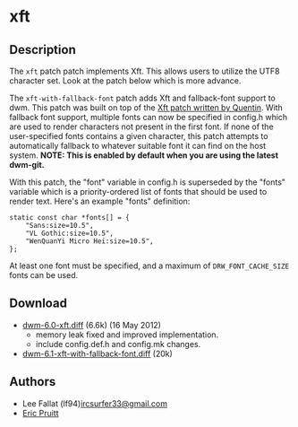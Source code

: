 xft
===

Description
-----------
The `xft` patch patch implements Xft. This allows users to utilize the UTF8
character set. Look at the patch below which is more advance.

The `xft-with-fallback-font` patch adds Xft and fallback-font support to dwm.
This patch was built on top of the
[Xft patch written by Quentin](//lists.suckless.org/dev/1311/18279.html). With
fallback font support, multiple fonts can now be specified in config.h which
are used to render characters not present in the first font. If none of the
user-specified fonts contains a given character, this patch attempts to
automatically fallback to whatever suitable font it can find on the host
system. **NOTE: This is enabled by default when you are using the latest
dwm-git.**

With this patch, the "font" variable in config.h is superseded by the "fonts"
variable which is a priority-ordered list of fonts that should be used to
render text. Here's an example "fonts" definition:

	static const char *fonts[] = {
		"Sans:size=10.5",
		"VL Gothic:size=10.5",
		"WenQuanYi Micro Hei:size=10.5",
	};

At least one font must be specified, and a maximum of `DRW_FONT_CACHE_SIZE`
fonts can be used.


Download
--------
* [dwm-6.0-xft.diff](dwm-6.0-xft.diff) (6.6k) (16 May 2012)
  * memory leak fixed and improved implementation.
  * include config.def.h and config.mk changes.
* [dwm-6.1-xft-with-fallback-font.diff](dwm-6.1-xft-with-fallback-font.diff) (20k)

Authors
-------
* Lee Fallat (lf94)<ircsurfer33@gmail.com>
* [Eric Pruitt](https://github.com/ericpruitt/)
